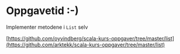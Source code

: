 # Oppgavetid :-) #

Implementer metodene i `List` selv

[https://github.com/oyvindberg/scala-kurs-oppgaver/tree/master/list](https://github.com/arktekk/scala-kurs-oppgaver/tree/master/list)